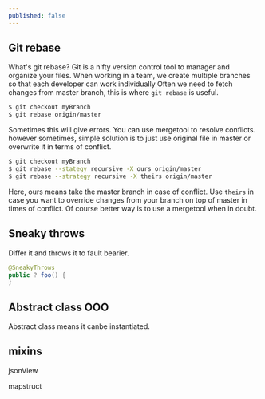 ```yaml
---
published: false
---
```


## Git rebase

What's git rebase? Git is a nifty version control tool to manager and organize your files. When working in a team, we create multiple branches so that each developer can work individually Often we need to fetch changes from master branch, this is where `git rebase` is useful. 

```bash
$ git checkout myBranch
$ git rebase origin/master
```

Sometimes this will give errors. You can use mergetool to resolve conflicts. however sometimes, simple solution is to just use original file in master or overwrite it in terms of conflict. 

```bash
$ git checkout myBranch
$ git rebase --stategy recursive -X ours origin/master
$ git rebase --strategy recursive -X theirs origin/master
```

Here, ours means take the master branch in case of conflict. Use `theirs` in case you want to override changes from your branch on top of master in times of conflict. Of course better way is to use a mergetool when in doubt.

## Sneaky throws

Differ it and throws it to fault bearier.

```java
@SneakyThrows
public ? foo() {
}
```
## Abstract class OOO

Abstract class means it canbe instantiated.

## mixins


jsonView

mapstruct
